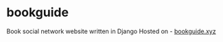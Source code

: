# bookguide 
Book social network website written in Django
Hosted on - [bookguide.xyz](https://bookguide.xyz) 
